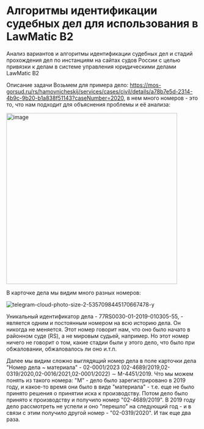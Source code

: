 # Алгоритмы идентификации судебных дел для использования в LawMatic B2
Анализ вариантов и алгоритмы идентификации судебных дел и стадий прохождения дел по инстанциям на сайтах судов России с целью привязки к делам в системе управления юридическими делами LawMatic B2

Описание задачи
Возьмем для примера дело: https://mos-gorsud.ru/rs/hamovnicheskij/services/cases/civil/details/a78b7e5d-2314-4b9c-9b20-b1a838f51143?caseNumber=2020, в нем много номеров - это то, что нам подходит для объяснения проблемы и её анализа:

<img width="447" alt="image" src="https://github.com/user-attachments/assets/b78e1831-2dff-49a6-aaf5-71fc8b841963">

В карточке дела мы видим много разных номеров:

![telegram-cloud-photo-size-2-5357098445170667478-y](https://github.com/user-attachments/assets/7a5a811b-bc39-47e1-bfcf-78524398993b)

Уникальный идентификатор дела - 77RS0030-01-2019-010305-55, - является одним и постоянным номером на всю историю дела. Он никогда не меняется. Этот номер говорит нам, что оно было начато в районном суде (RS), а не мировым судьей, например. Но этот номер ничего не говорит о том, какие стадии были у этого дело, что было при обжаловании, обжаловалось ли оно и.т.п.

Далее мы видим сложно выглядящий номер дела в поле карточки дела "Номер дела ~ материала" - 02-0001/2023 (02-4689/2019,02-0319/2020,02-0016/2021,02-0001/2022) ∼ М-4451/2019. Что мы можем понять из такого номера: "М" - дело было зарегистрировано в 2019 году, и какое-то время они было в виде "материала" - т.е. еще не было принято решения о принятии иска к производству. Потом дело было принято к производству и получило номер "02-4689/2019". В 2019 году дело рассмотреть не успели и оно "перешло" на следующий год - и в связи с этим получило другой номер - "02-0319/2020". И так еще два раза.
